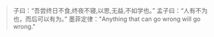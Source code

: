 > 子曰：“吾尝终日不食,终夜不寝,以思,无益,不如学也。” 
> 孟子曰：“人有不为也，而后可以有为。”
> 墨菲定律："Anything that can go wrong will go wrong."